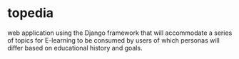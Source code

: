 # topedia
web application using the Django framework that will accommodate a series of topics for E-learning to be consumed by users of which personas will differ based on educational history and goals.
